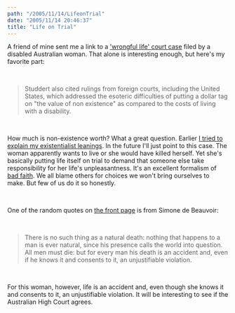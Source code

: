 ```yaml
---
path: "/2005/11/14/LifeonTrial" 
date: "2005/11/14 20:46:37" 
title: "Life on Trial" 
---
```

<p>A friend of mine sent me a link to a <a href="http://www.courttv.com/news/2005/1110/harriton_ctv.html?link=eaf">'wrongful life' court case</a> filed by a disabled Australian woman. That alone is interesting enough, but here's my favorite part:</p><br><blockquote><p>Studdert also cited rulings from foreign courts, including the United States, which addressed the esoteric difficulties of putting a dollar tag on "the value of non existence" as compared to the costs of living with a disability.</p></blockquote><br><p>How much is non-existence worth? What a great question. Earlier <a href="http://typewriting.org/2005/10/26/Existentialist_Means/">I tried to explain my existentialist leanings</a>. In the future I'll just point to this case. The woman apparently wants to live or she would have killed herself. Yet she's basically putting life itself on trial to demand that someone else take responsibility for her life's unpleasantness. It's an excellent formalism of <a href="http://en.wikipedia.org/wiki/Bad_faith">bad faith</a>. We all blame others for choices we won't bring ourselves to make. But few of us do it so honestly.</p><br><p>One of the random quotes on <a href="http://www.randomchaos.com/">the front page</a> is from Simone de Beauvoir:</p><br><blockquote><p>There is no such thing as a natural death: nothing that happens to a man is ever natural, since his presence calls the world into question. All men must die: but for every man his death is an accident and, even if he knows it and consents to it, an unjustifiable violation.</p></blockquote><br><p>For this woman, however, life is an accident and, even though she knows it and consents to it, an unjustifiable violation. It will be interesting to see if the Australian High Court agrees.</p>
